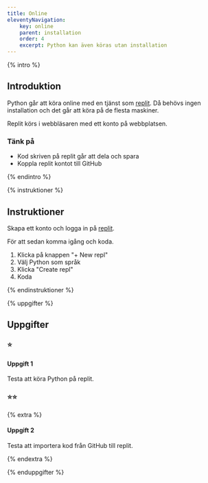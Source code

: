 ```yaml
---
title: Online
eleventyNavigation:
    key: online
    parent: installation
    order: 4
    excerpt: Python kan även köras utan installation
---
```

{% intro %}

## Introduktion

Python går att köra online med en tjänst som [replit](https://replit.com/). Då behövs ingen installation och det går att köra på de flesta maskiner.

Replit körs i webbläsaren med ett konto på webbplatsen.

### Tänk på

- Kod skriven på replit går att dela och spara
- Koppla replit kontot till GitHub

{% endintro %}

{% instruktioner %}

## Instruktioner

Skapa ett konto och logga in på [replit](https://replit.com/). 

För att sedan komma igång och koda.

1. Klicka på knappen "+ New repl"
2. Välj Python som språk
3. Klicka "Create repl"
4. Koda

{% endinstruktioner %}

{% uppgifter %}

## Uppgifter
### ⭐
#### Uppgift 1

Testa att köra Python på replit.

### ⭐⭐

{% extra %}

#### Uppgift 2

Testa att importera kod från GitHub till replit.

{% endextra %}

{% enduppgifter %}